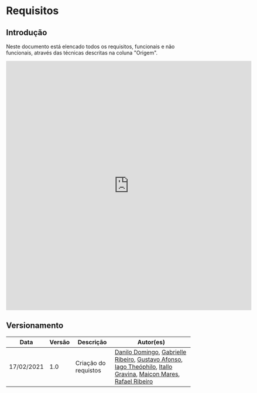 # Requisitos

## Introdução
Neste documento está elencado todos os requisitos, funcionais e não funcionais, através das técnicas descritas na coluna "Origem".
<iframe src="https://docs.google.com/document/d/e/2PACX-1vR8ODMYV3c6TCdZOYS13C7jf7d8DUA6UBosfF9jyKpa-HC4_swiE42RirFEUGb9tiPSzuFi_bL_51Ky/pub?embedded=true" width="670" height="680" frameborder="0"></iframe>

## Versionamento

| Data | Versão | Descrição | Autor(es) |
|------|------|------|------|
|17/02/2021|1.0| Criação do requistos| [Danilo Domingo](https://github.com/danilow200), [Gabrielle Ribeiro](https://github.com/Gabrielle-Ribeiro), [Gustavo Afonso](https://github.com/GustavoAPS), [Iago Theóphilo](https://github.com/IagoTheophilo), [Itallo Gravina](https://github.com/itallogravina), [Maicon Mares](https://github.com/MaiconMares), [Rafael Ribeiro](https://github.com/rafaelflarrn)|
